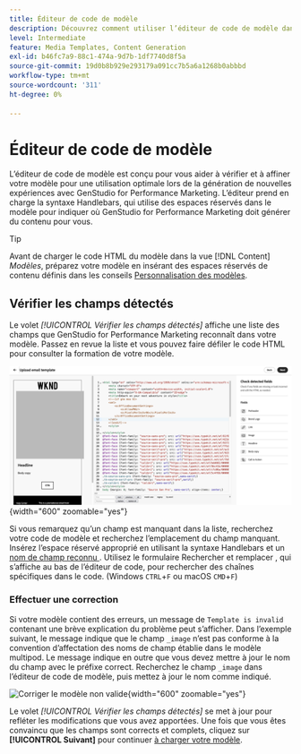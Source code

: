 ```yaml
---
title: Éditeur de code de modèle
description: Découvrez comment utiliser l’éditeur de code de modèle dans GenStudio for Performance Marketing.
level: Intermediate
feature: Media Templates, Content Generation
exl-id: b46fc7a9-88c1-474a-9d7b-1df7740d8f5a
source-git-commit: 19d0b8b929e293179a091cc7b5a6a1268b0abbbd
workflow-type: tm+mt
source-wordcount: '311'
ht-degree: 0%

---
```


# Éditeur de code de modèle

L’éditeur de code de modèle est conçu pour vous aider à vérifier et à affiner votre modèle pour une utilisation optimale lors de la génération de nouvelles expériences avec GenStudio for Performance Marketing. L’éditeur prend en charge la syntaxe Handlebars, qui utilise des espaces réservés dans le modèle pour indiquer où GenStudio for Performance Marketing doit générer du contenu pour vous.

>[!TIP]
>
>Avant de charger le code HTML du modèle dans la vue [!DNL Content] _Modèles_, préparez votre modèle en insérant des espaces réservés de contenu définis dans les conseils [Personnalisation des modèles](customize-template.md).

## Vérifier les champs détectés

Le volet _[!UICONTROL Vérifier les champs détectés]_ affiche une liste des champs que GenStudio for Performance Marketing reconnaît dans votre modèle. Passez en revue la liste et vous pouvez faire défiler le code HTML pour consulter la formation de votre modèle.

![Affichage de l’éditeur de code](/help/assets/template-detected-fields.png "Vérification des champs détectés"){width="600" zoomable="yes"}

Si vous remarquez qu’un champ est manquant dans la liste, recherchez votre code de modèle et recherchez l’emplacement du champ manquant. Insérez l’espace réservé approprié en utilisant la syntaxe Handlebars et un [ nom de champ reconnu ](/help/user-guide/content/customize-template.md#recognized-field-names). Utilisez le formulaire Rechercher et remplacer , qui s’affiche au bas de l’éditeur de code, pour rechercher des chaînes spécifiques dans le code. (Windows `CTRL`+`F` ou macOS `CMD`+`F`)

### Effectuer une correction

Si votre modèle contient des erreurs, un message de `Template is invalid` contenant une brève explication du problème peut s’afficher. Dans l’exemple suivant, le message indique que le champ `_image` n’est pas conforme à la convention d’affectation des noms de champ établie dans le modèle multipod. Le message indique en outre que vous devez mettre à jour le nom du champ avec le préfixe correct. Recherchez le champ `_image` dans l’éditeur de code de modèle, puis mettez à jour le nom comme indiqué.

![Corriger le modèle non valide](/help/assets/animation/template-code-editor.gif){width="600" zoomable="yes"}

Le volet _[!UICONTROL Vérifier les champs détectés]_ se met à jour pour refléter les modifications que vous avez apportées. Une fois que vous êtes convaincu que les champs sont corrects et complets, cliquez sur **[!UICONTROL Suivant]** pour continuer [à charger votre modèle](/help/user-guide/content/use-templates.md#add-a-template).
